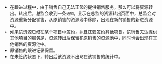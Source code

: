 - 在跟进过程中，由于销售自己无法正常的提供销售服务，那么可以将资源转出。转出后，总监会收到一条`通知`，显示在总监的资源转出页面中，总监会对资源重新分配销售，从原销售的资源池中移除，出现在新的销售的新进资源中。
- 如果该资源已经在某个项目中签约，并且还要签约其他项目，该销售无法提供其他项目的服务是，资源转出后保留在原销售的资源池中，同时也会出现在其他销售的资源池中。
- 原销售的跟进记录保留。
- 在未签约状态下，转出后该资源不出现在该销售的统计中。
